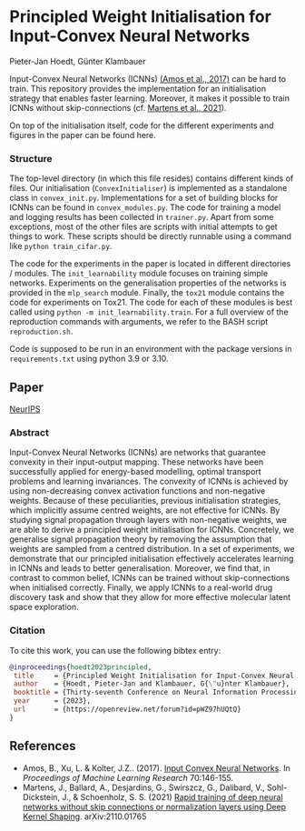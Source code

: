 # Principled Weight Initialisation for Input-Convex Neural Networks 

Pieter-Jan Hoedt, Günter Klambauer

Input-Convex Neural Networks (ICNNs) [(Amos et al., 2017)](#icnn) can be hard to train.
This repository provides the implementation for an initialisation strategy that enables faster learning.
Moreover, it makes it possible to train ICNNs without skip-connections (cf. [Martens et al., 2021](#dks)).

On top of the initialisation itself, code for the different experiments and figures in the paper can be found here.

### Structure

The top-level directory (in which this file resides) contains different kinds of files.
Our initialisation (`ConvexInitialiser`) is implemented as a standalone class in `convex_init.py`.
Implementations for a set of building blocks for ICNNs can be found in `convex_modules.py`.
The code for training a model and logging results has been collected in `trainer.py`.
Apart from some exceptions, most of the other files are scripts with initial attempts to get things to work.
These scripts should be directly runnable using a command like `python train_cifar.py`.

The code for the experiments in the paper is located in different directories / modules.
The `init_learnability` module focuses on training simple networks.
Experiments on the generalisation properties of the networks is provided in the `mlp_search` module.
Finally, the `tox21` module contains the code for experiments on Tox21.
The code for each of these modules is best called using `python -m init_learnability.train`.
For a full overview of the reproduction commands with arguments, we refer to the BASH script `reproduction.sh`.

Code is supposed to be run in an environment with the package versions in `requirements.txt` using python 3.9 or 3.10.

## Paper

[NeurIPS](https://neurips.cc/virtual/2023/poster/70408)

### Abstract

Input-Convex Neural Networks (ICNNs) are networks that guarantee convexity in their input-output mapping. 
These networks have been successfully applied for energy-based modelling, optimal transport problems and learning invariances.
The convexity of ICNNs is achieved by using non-decreasing convex activation functions and non-negative weights. 
Because of these peculiarities, previous initialisation strategies, which implicitly assume centred weights, are not effective for ICNNs. 
By studying signal propagation through layers with non-negative weights, we are able to derive a principled weight initialisation for ICNNs. 
Concretely, we generalise signal propagation theory by removing the assumption that weights are sampled from a centred distribution. 
In a set of experiments, we demonstrate that our principled initialisation effectively accelerates learning in ICNNs and leads to better generalisation. 
Moreover, we find that, in contrast to common belief, ICNNs can be trained without skip-connections when initialised correctly. 
Finally, we apply ICNNs to a real-world drug discovery task and show that they allow for more effective molecular latent space exploration.

### Citation

To cite this work, you can use the following bibtex entry:
 ```bib
@inproceedings{hoedt2023principled,
  title     = {Principled Weight Initialisation for Input-Convex Neural Networks},
  author    = {Hoedt, Pieter-Jan and Klambauer, G{\"u}nter Klambauer},
  booktitle = {Thirty-seventh Conference on Neural Information Processing Systems},
  year      = {2023},
  url       = {https://openreview.net/forum?id=pWZ97hUQtQ}
}
```

## References

 - <span id="icnn">Amos, B., Xu, L. &amp; Kolter, J.Z.. (2017).</span> [Input Convex Neural Networks](https://proceedings.mlr.press/v70/amos17b.html). In <i>Proceedings of Machine Learning Research</i> 70:146-155.
 - <span id="dks">Martens, J., Ballard, A., Desjardins, G., Swirszcz, G., Dalibard, V., Sohl-Dickstein, J., &amp; Schoenholz, S. S. (2021)</span> [Rapid training of deep neural networks without skip connections or normalization layers using Deep Kernel Shaping](https://arxiv.org/abs/2110.01765). arXiv:2110.01765
